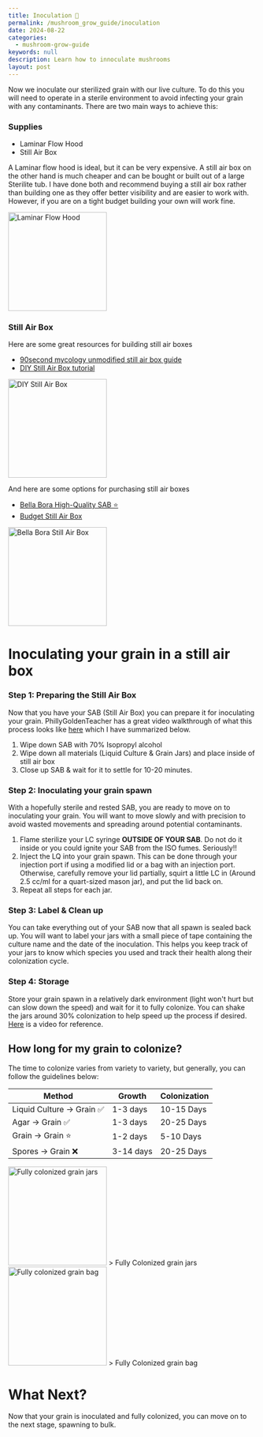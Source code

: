 ```yaml
---
title: Inoculation 💉
permalink: /mushroom_grow_guide/inoculation
date: 2024-08-22
categories:
  - mushroom-grow-guide
keywords: null
description: Learn how to innoculate mushrooms
layout: post
---
```

Now we inoculate our sterilized grain with our live culture.  To do this you will need to operate in a sterile environment to avoid infecting your grain with any contaminants.
There are two main ways to achieve this:

### Supplies

* Laminar Flow Hood
* Still Air Box

A Laminar flow hood is ideal, but it can be very expensive.  A still air box on the other hand is much cheaper and can be bought or built out of a large Sterilite tub.  I have done both and recommend buying a still air box rather than building one as they offer better visibility and are easier to work with.  However, if you are on a tight budget building your own will work fine.

<img src="/assets/images/laminar-flow-hood.jpg" alt="Laminar Flow Hood" width="200"/>

### Still Air Box

Here are some great resources for building still air boxes

* [90second mycology unmodified still air box guide](https://www.reddit.com/r/unclebens/comments/n0ak24/90_second_mycologys_easy_unmodified_still_air_box/)
* [DIY Still Air Box tutorial](https://www.youtube.com/watch?v=svUq2OeQNC)[](https://www.youtube.com/watch?v=svUq2OeQNC)

<img src="/assets/images/diy-still-air-box.jpeg" alt="DIY Still Air Box" width="200"/>

And here are some options for purchasing still air boxes

* [Bella Bora High-Quality SAB ⭐️](https://www.amazon.com/Bella-Bora-Mycology-Sturdy-Mycologists/dp/B0C54BQN1R)
* [Budget Still Air Box](https://www.amazon.com/ZZM-Mycology-Mushroom-Supplies-Scientists/dp/B0D1QN137V)

<img src="/assets/images/bella-bora-still-air-box.jpg" alt="Bella Bora Still Air Box" width="200"/>

# Inoculating your grain in a still air box

### Step 1: Preparing the Still Air Box

Now that you have your SAB (Still Air Box) you can prepare it for inoculating your grain.  PhillyGoldenTeacher has a great video walkthrough of what this process looks like [here](https://www.youtube.com/watch?v=n1TrnSCT0V8&t=410s) which I have summarized below.

1. Wipe down SAB with 70% Isopropyl alcohol
2. Wipe down all materials (Liquid Culture & Grain Jars) and place inside of still air box
3. Close up SAB & wait for it to settle for 10-20 minutes.

### Step 2: Inoculating your grain spawn

With a hopefully sterile and rested SAB, you are ready to move on to inoculating your grain.  You will want to move slowly and with precision to avoid wasted movements and spreading around potential contaminants.

1. Flame sterilize your LC syringe **OUTSIDE OF YOUR SAB**.  Do not do it inside or you could ignite your SAB from the ISO fumes.  Seriously!!
2. Inject the LQ into your grain spawn.  This can be done through your injection port if using a modified lid or a bag with an injection port.  Otherwise, carefully remove your lid partially, squirt a little LC in (Around 2.5 cc/ml for a quart-sized mason jar), and put the lid back on.
3. Repeat all steps for each jar.

### Step 3: Label & Clean up

You can take everything out of your SAB now that all spawn is sealed back up.  You will want to label your jars with a small piece of tape containing the culture name and the date of the inoculation.  This helps you keep track of your jars to know which species you used and track their health along their colonization cycle.

### Step 4: Storage

Store your grain spawn in a relatively dark environment (light won't hurt but can slow down the speed) and wait for it to fully colonize.  You can shake the jars around 30% colonization to help speed up the process if desired.  [Here](https://www.youtube.com/watch?v=nmB_CAnUlgw) is a video for reference.

## How long for my grain to colonize?

The time to colonize varies from variety to variety, but generally, you can follow the guidelines below:

| Method                      | Growth                       | Colonization                 |
| --------------------------- | ---------------------------- | ---------------------------- |
| Liquid Culture -> Grain ✅  | 1-3 days                     | 10-15 Days                   |
| Agar -> Grain ✅            | 1-3 days                     | 20-25 Days                   |
| Grain -> Grain ⭐️           | 1-2 days                     | 5-10 Days                    |
| Spores -> Grain ❌          | 3-14 days                    | 20-25 Days                   |


<img src="/assets/images/fully-colonized-grain-jars.jpg" alt="Fully colonized grain jars" width="200"/>
> Fully Colonized grain jars

<img src="/assets/images/fully-colonized-grain-bag.jpg" alt="Fully colonized grain bag" width="200"/>
> Fully Colonized grain bag

# What Next?

Now that your grain is inoculated and fully colonized, you can move on to the next stage, spawning to bulk.
